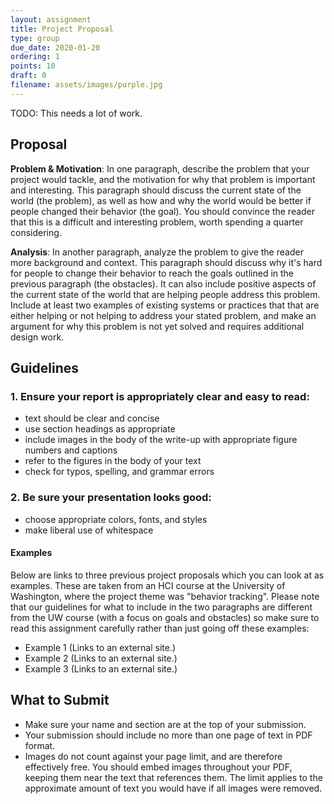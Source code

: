 ```yaml
---
layout: assignment
title: Project Proposal
type: group
due_date: 2020-01-20
ordering: 1 
points: 10
draft: 0
filename: assets/images/purple.jpg
---
```


TODO: This needs a lot of work. 

## Proposal

**Problem & Motivation**: In one paragraph, describe the problem that your project would tackle, and the motivation for why that problem is important and interesting. This paragraph should discuss the current state of the world (the problem), as well as how and why the world would be better if people changed their behavior (the goal). You should convince the reader that this is a difficult and interesting problem, worth spending a quarter considering. 

**Analysis**: In another paragraph, analyze the problem to give the reader more background and context. This paragraph should discuss why it's hard for people to change their behavior to reach the goals outlined in the previous paragraph (the obstacles). It can also include positive aspects of the current state of the world that are helping people address this problem. Include at least two examples of existing systems or practices that that are either helping or not helping to address your stated problem, and make an argument for why this problem is not yet solved and requires additional design work.

## Guidelines

### 1. Ensure your report is appropriately clear and easy to read:
* text should be clear and concise
* use section headings as appropriate
* include images in the body of the write-up with appropriate figure numbers and captions
* refer to the figures in the body of your text
* check for typos, spelling, and grammar errors

### 2. Be sure your presentation looks good:
* choose appropriate colors, fonts, and styles
* make liberal use of whitespace

#### Examples
Below are links to three previous project proposals which you can look at as examples. These are taken from an HCI course at the University of Washington, where the project theme was "behavior tracking". Please note that our guidelines for what to include in the two paragraphs are different from the UW course (with a focus on goals and obstacles) so make sure to read this assignment carefully rather than just going off these examples:

* Example 1 (Links to an external site.)
* Example 2 (Links to an external site.)
* Example 3 (Links to an external site.)

## What to Submit 
* Make sure your name and section are at the top of your submission.
* Your submission should include no more than one page of text in PDF format. 
* Images do not count against your page limit, and are therefore effectively free. You should embed images throughout your PDF, keeping them near the text that references them. The limit applies to the approximate amount of text you would have if all images were removed.